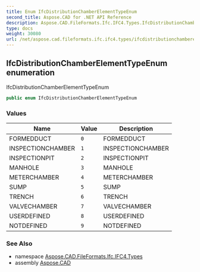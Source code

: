 ```yaml
---
title: Enum IfcDistributionChamberElementTypeEnum
second_title: Aspose.CAD for .NET API Reference
description: Aspose.CAD.FileFormats.Ifc.IFC4.Types.IfcDistributionChamberElementTypeEnum enum. IfcDistributionChamberElementTypeEnum
type: docs
weight: 30080
url: /net/aspose.cad.fileformats.ifc.ifc4.types/ifcdistributionchamberelementtypeenum/
---
```

## IfcDistributionChamberElementTypeEnum enumeration

IfcDistributionChamberElementTypeEnum

```csharp
public enum IfcDistributionChamberElementTypeEnum
```

### Values

| Name | Value | Description |
| --- | --- | --- |
| FORMEDDUCT | `0` | FORMEDDUCT |
| INSPECTIONCHAMBER | `1` | INSPECTIONCHAMBER |
| INSPECTIONPIT | `2` | INSPECTIONPIT |
| MANHOLE | `3` | MANHOLE |
| METERCHAMBER | `4` | METERCHAMBER |
| SUMP | `5` | SUMP |
| TRENCH | `6` | TRENCH |
| VALVECHAMBER | `7` | VALVECHAMBER |
| USERDEFINED | `8` | USERDEFINED |
| NOTDEFINED | `9` | NOTDEFINED |

### See Also

* namespace [Aspose.CAD.FileFormats.Ifc.IFC4.Types](../../aspose.cad.fileformats.ifc.ifc4.types/)
* assembly [Aspose.CAD](../../)


